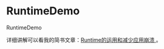 # RuntimeDemo
RuntimeDemo

详细讲解可以看我的简书文章：[Runtime的运用和减少应用崩溃
](http://www.jianshu.com/p/35971a7e8bf6)。
